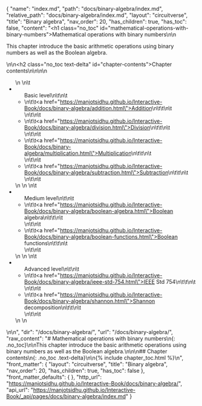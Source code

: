 {
  "name": "index.md",
  "path": "docs/binary-algebra/index.md",
  "relative_path": "docs/binary-algebra/index.md",
  "layout": "circuitverse",
  "title": "Binary algebra",
  "nav_order": 20,
  "has_children": true,
  "has_toc": false,
  "content": "<h1 class=\"no_toc\" id=\"mathematical-operations-with-binary-numbers\">Mathematical operations with binary numbers</h1>\n\n<p>This chapter introduce the basic arithmetic operations using binary numbers as well as the Boolean algebra.</p>\n\n<h2 class=\"no_toc text-delta\" id=\"chapter-contents\">Chapter contents</h2>\n\n<!-- -*- engine:django -*- -->\n\n<ul>\n    \n\t<li><ul>Basic level\n\t\n\t    <li>\n\t\t<a href=\"https://manjotsidhu.github.io/Interactive-Book/docs/binary-algebra/addition.html\">Addition</a>\n\t\t\n\t    </li>\n\t\n\t    <li>\n\t\t<a href=\"https://manjotsidhu.github.io/Interactive-Book/docs/binary-algebra/division.html\">Division</a>\n\t\t\n\t    </li>\n\t\n\t    <li>\n\t\t<a href=\"https://manjotsidhu.github.io/Interactive-Book/docs/binary-algebra/multiplication.html\">Multiplication</a>\n\t\t\n\t    </li>\n\t\n\t    <li>\n\t\t<a href=\"https://manjotsidhu.github.io/Interactive-Book/docs/binary-algebra/subtraction.html\">Subtraction</a>\n\t\t\n\t    </li>\n\t\n\t</ul></li>\n    \n    \n\t<li><ul>Medium level\n\t\n\t    <li>\n\t\t<a href=\"https://manjotsidhu.github.io/Interactive-Book/docs/binary-algebra/boolean-algebra.html\">Boolean algebra</a>\n\t\t\n\t    </li>\n\t\n\t    <li>\n\t\t<a href=\"https://manjotsidhu.github.io/Interactive-Book/docs/binary-algebra/boolean-functions.html\">Boolean functions</a>\n\t\t\n\t    </li>\n\t\n\t</ul></li>\n    \n    \n\t<li><ul>Advanced level\n\t\n\t    <li>\n\t\t<a href=\"https://manjotsidhu.github.io/Interactive-Book/docs/binary-algebra/ieee-std-754.html\">IEEE Std 754</a>\n\t\t\n\t    </li>\n\t\n\t    <li>\n\t\t<a href=\"https://manjotsidhu.github.io/Interactive-Book/docs/binary-algebra/shannon.html\">Shannon decomposition</a>\n\t\t\n\t    </li>\n\t\n\t</ul></li>\n    \n</ul>\n\n",
  "dir": "/docs/binary-algebra/",
  "url": "/docs/binary-algebra/",
  "raw_content": "# Mathematical operations with binary numbers\n{: .no_toc}\n\nThis chapter introduce the basic arithmetic operations using binary numbers as well as the Boolean algebra.\n\n\n## Chapter contents\n{: .no_toc .text-delta}\n\n{% include chapter_toc.html %}\n",
  "front_matter": {
    "layout": "circuitverse",
    "title": "Binary algebra",
    "nav_order": 20,
    "has_children": true,
    "has_toc": false
  },
  "front_matter_defaults": {
  },
  "http_url": "https://manjotsidhu.github.io/Interactive-Book/docs/binary-algebra/",
  "api_url": "https://manjotsidhu.github.io/Interactive-Book/_api/pages/docs/binary-algebra/index.md"
}